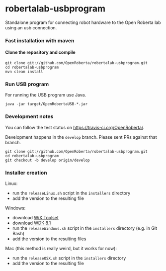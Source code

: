 # robertalab-usbprogram
Standalone program for connecting robot hardware to the Open Roberta lab using
an usb connection.

### Fast installation with maven

#### Clone the repository and compile
    git clone git://github.com/OpenRoberta/robertalab-usbprogram.git
    cd robertalab-usbprogram
    mvn clean install

### Run USB program
For running the USB program use Java.

    java -jar target/OpenRobertaUSB-*.jar

### Development notes

You can follow the test status on https://travis-ci.org/OpenRoberta/.

Development happens in the `develop` branch. Please sent PRs against that
branch.

    git clone git://github.com/OpenRoberta/robertalab-usbprogram.git
    cd robertalab-usbprogram
    git checkout -b develop origin/develop
    
### Installer creation
Linux:
- run the `releaseLinux.sh` script in the `installers` directory
- add the version to the resulting file

Windows:
- download [WiX Toolset](https://github.com/wixtoolset/wix3/releases)
- download [WDK 8.1](https://www.microsoft.com/en-us/download/details.aspx?id=42273)
- run the `releaseWindows.sh` script in the `installers` directory (e.g. in Git Bash)
- add the version to the resulting files

Mac (this method is really weird, but it works for now):
- run the `releaseOSX.sh` script in the `installers` directory
- add the version to the resulting file
